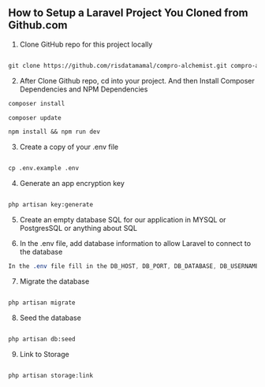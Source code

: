 ## How to Setup a Laravel Project You Cloned from Github.com

1. Clone GitHub repo for this project locally
```markdown

git clone https://github.com/risdatamamal/compro-alchemist.git compro-alchemist

```

2. After Clone Github repo, cd into your project. And then Install Composer Dependencies and NPM Dependencies
```markdown
composer install

composer update

npm install && npm run dev
```

3. Create a copy of your .env file
```markdown

cp .env.example .env

```

4. Generate an app encryption key
```markdown

php artisan key:generate

```

5. Create an empty database SQL for our application in MYSQL or PostgresSQL or anything about SQL

6. In the .env file, add database information to allow Laravel to connect to the database
```css
In the .env file fill in the DB_HOST, DB_PORT, DB_DATABASE, DB_USERNAME, and DB_PASSWORD options to match the credentials of the database you just created. This will allow us to run migrations and seed the database in the next step.
```
7. Migrate the database
```markdown

php artisan migrate

```

8. Seed the database
```markdown

php artisan db:seed

```

9. Link to Storage
```markdown

php artisan storage:link

```
